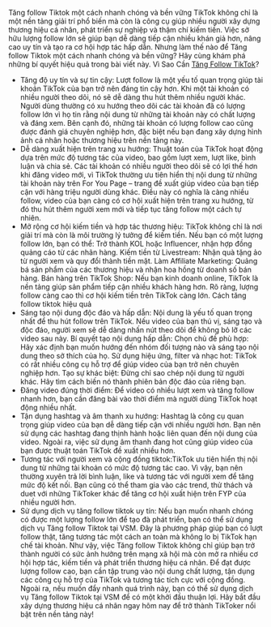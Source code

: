 Tăng follow Tiktok một cách nhanh chóng và bền vững
TikTok không chỉ là một nền tảng giải trí phổ biến mà còn là công cụ giúp nhiều người xây dựng thương hiệu cá nhân, phát triển sự nghiệp và thậm chí kiếm tiền. Việc sở hữu lượng follow lớn sẽ giúp bạn dễ dàng tiếp cận nhiều khán giả hơn, nâng cao uy tín và tạo ra cơ hội hợp tác hấp dẫn. Nhưng làm thế nào để Tăng follow Tiktok một cách nhanh chóng và bền vững? Hãy cùng khám phá những bí quyết hiệu quả trong bài viết này.
Vì Sao Cần [Tăng Follow TikTok](https://app.vsm.vn/tiktok/follow-tiktok)?
- Tăng độ uy tín và sự tin cậy: Lượt follow là một yếu tố quan trọng giúp tài khoản TikTok của bạn trở nên đáng tin cậy hơn. Khi một tài khoản có nhiều người theo dõi, nó sẽ dễ dàng thu hút thêm nhiều người khác. Người dùng thường có xu hướng theo dõi các tài khoản đã có lượng follow lớn vì họ tin rằng nội dung từ những tài khoản này có chất lượng và đáng xem.
Bên cạnh đó, những tài khoản có lượng follow cao cũng được đánh giá chuyên nghiệp hơn, đặc biệt nếu bạn đang xây dựng hình ảnh cá nhân hoặc thương hiệu trên nền tảng này.
- Dễ dàng xuất hiện trên trang xu hướng: Thuật toán của TikTok hoạt động dựa trên mức độ tương tác của video, bao gồm lượt xem, lượt like, bình luận và chia sẻ. Các tài khoản có nhiều người theo dõi sẽ có lợi thế hơn khi đăng video mới, vì TikTok thường ưu tiên hiển thị nội dung từ những tài khoản này trên For You Page – trang đề xuất giúp video của bạn tiếp cận với hàng triệu người dùng khác. Điều này có nghĩa là càng nhiều follow, video của bạn càng có cơ hội xuất hiện trên trang xu hướng, từ đó thu hút thêm người xem mới và tiếp tục tăng follow một cách tự nhiên.
- Mở rộng cơ hội kiếm tiền và hợp tác thương hiệu: TikTok không chỉ là nơi giải trí mà còn là môi trường lý tưởng để kiếm tiền. Nếu bạn có một lượng follow lớn, bạn có thể:
Trở thành KOL hoặc Influencer, nhận hợp đồng quảng cáo từ các nhãn hàng.
Kiếm tiền từ Livestream: Nhận quà tặng ảo từ người xem và quy đổi thành tiền mặt.
Làm Affiliate Marketing: Quảng bá sản phẩm của các thương hiệu và nhận hoa hồng từ doanh số bán hàng.
Bán hàng trên TikTok Shop: Nếu bạn kinh doanh online, TikTok là nền tảng giúp sản phẩm tiếp cận nhiều khách hàng hơn. Rõ ràng, lượng follow càng cao thì cơ hội kiếm tiền trên TikTok càng lớn.
Cách tăng follow tiktok hiệu quả
- Sáng tạo nội dung độc đáo và hấp dẫn: Nội dung là yếu tố quan trọng nhất để thu hút follow trên TikTok. Nếu video của bạn thú vị, sáng tạo và độc đáo, người xem sẽ dễ dàng nhấn nút theo dõi để không bỏ lỡ các video sau này.
Bí quyết tạo nội dung hấp dẫn:
Chọn chủ đề phù hợp: Hãy xác định bạn muốn hướng đến nhóm đối tượng nào và sáng tạo nội dung theo sở thích của họ.
Sử dụng hiệu ứng, filter và nhạc hot: TikTok có rất nhiều công cụ hỗ trợ để giúp video của bạn trở nên chuyên nghiệp hơn.
Tạo sự khác biệt: Đừng chỉ sao chép nội dung từ người khác. Hãy tìm cách biến nó thành phiên bản độc đáo của riêng bạn.
- Đăng video đúng thời điểm: Để video có nhiều lượt xem và tăng follow nhanh hơn, bạn cần đăng bài vào thời điểm mà người dùng TikTok hoạt động nhiều nhất.
- Tận dụng hashtag và âm thanh xu hướng: Hashtag là công cụ quan trọng giúp video của bạn dễ dàng tiếp cận với nhiều người hơn. Bạn nên sử dụng các hashtag đang thịnh hành hoặc liên quan đến nội dung của video. Ngoài ra, việc sử dụng âm thanh đang hot cũng giúp video của bạn được thuật toán TikTok đề xuất nhiều hơn.
- Tương tác với người xem và cộng đồng tiktok:TikTok ưu tiên hiển thị nội dung từ những tài khoản có mức độ tương tác cao. Vì vậy, bạn nên thường xuyên trả lời bình luận, like và tương tác với người xem để tăng mức độ kết nối.
Bạn cũng có thể tham gia vào các trend, thử thách và duet với những TikToker khác để tăng cơ hội xuất hiện trên FYP của nhiều người hơn.
- Sử dụng dịch vụ tăng follow tiktok uy tín: Nếu bạn muốn nhanh chóng có được một lượng follow lớn để tạo đà phát triển, bạn có thể sử dụng dịch vụ Tăng follow Tiktok tại VSM. Đây là phương pháp giúp bạn có lượt follow thật, tăng tương tác một cách an toàn mà không lo bị TikTok hạn chế tài khoản.
Như vậy, việc Tăng follow Tiktok không chỉ giúp bạn trở thành người có sức ảnh hưởng trên mạng xã hội mà còn mở ra nhiều cơ hội hợp tác, kiếm tiền và phát triển thương hiệu cá nhân. Để đạt được lượng follow cao, bạn cần tập trung vào nội dung chất lượng, tận dụng các công cụ hỗ trợ của TikTok và tương tác tích cực với cộng đồng.
Ngoài ra, nếu muốn đẩy nhanh quá trình này, bạn có thể sử dụng dịch vụ Tăng follow Tiktok tại VSM để có một khởi đầu thuận lợi. Hãy bắt đầu xây dựng thương hiệu cá nhân ngay hôm nay để trở thành TikToker nổi bật trên nền tảng này!
